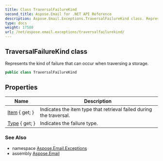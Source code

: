 ```yaml
---
title: Class TraversalFailureKind
second_title: Aspose.Email for .NET API Reference
description: Aspose.Email.Exceptions.TraversalFailureKind class. Represents the kind of failure that can occur when traversing a storage
type: docs
weight: 17580
url: /net/aspose.email.exceptions/traversalfailurekind/
---
```

## TraversalFailureKind class

Represents the kind of failure that can occur when traversing a storage.

```csharp
public class TraversalFailureKind
```

## Properties

| Name | Description |
| --- | --- |
| [Item](../../aspose.email.exceptions/traversalfailurekind/item/) { get; } | Indicates the item type that retrieval failed during the traversal. |
| [Type](../../aspose.email.exceptions/traversalfailurekind/type/) { get; } | Indicates the failure type. |

### See Also

* namespace [Aspose.Email.Exceptions](../../aspose.email.exceptions/)
* assembly [Aspose.Email](../../)


